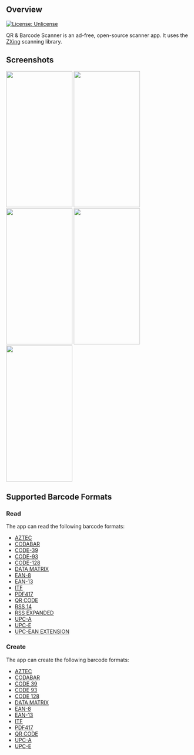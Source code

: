 ## Overview
[![License: Unlicense](https://img.shields.io/badge/license-Unlicense-blue.svg)](http://unlicense.org/)

QR & Barcode Scanner is an ad-free, open-source scanner app. It uses the [ZXing][zxing] scanning library.

## Screenshots

<img src="https://github.com/dmitriy-ilchenko/QrAndBarcodeScanner/blob/develop/fastlane/metadata/android/en-US/images/phoneScreenshots/1_scan.png" width="180" height="370"/> <img src="https://github.com/dmitriy-ilchenko/QrAndBarcodeScanner/blob/develop/fastlane/metadata/android/en-US/images/phoneScreenshots/2_result.png" width="180" height="370"/> <img src="https://github.com/dmitriy-ilchenko/QrAndBarcodeScanner/blob/develop/fastlane/metadata/android/en-US/images/phoneScreenshots/3_create.png" width="180" height="370"/> <img src="https://github.com/dmitriy-ilchenko/QrAndBarcodeScanner/blob/develop/fastlane/metadata/android/en-US/images/phoneScreenshots/4_history.png" width="180" height="370"/> <img src="https://github.com/dmitriy-ilchenko/QrAndBarcodeScanner/blob/develop/fastlane/metadata/android/en-US/images/phoneScreenshots/5_settings.png" width="180" height="370"/>

## Supported Barcode Formats

### Read

The app can read the following barcode formats:
* [AZTEC][aztec]
* [CODABAR][codabar]
* [CODE-39][code_39]
* [CODE-93][code_93]
* [CODE-128][code_128]
* [DATA MATRIX][data_matrix]
* [EAN-8][ean_8]
* [EAN-13][ean_13]
* [ITF][itf]
* [PDF417][pdf417]
* [QR CODE][qr_code]
* [RSS 14][rss]
* [RSS EXPANDED][rss]
* [UPC-A][upc_a]
* [UPC-E][upc_e]
* [UPC-EAN EXTENSION][upc_ean]

### Create

The app can create the following barcode formats:
* [AZTEC][aztec]
* [CODABAR][codabar]
* [CODE 39][code_39]
* [CODE 93][code_93]
* [CODE 128][code_128]
* [DATA MATRIX][data_matrix]
* [EAN-8][ean_8]
* [EAN-13][ean_13]
* [ITF][itf]
* [PDF417][pdf417]
* [QR CODE][qr_code]
* [UPC-A][upc_a]
* [UPC-E][upc_e]

[zxing]: https://github.com/zxing/zxing
[aztec]: https://en.wikipedia.org/wiki/Aztec_Code
[codabar]: https://en.wikipedia.org/wiki/Codabar
[code_39]: https://en.wikipedia.org/wiki/Code_39
[code_93]: https://en.wikipedia.org/wiki/Code_93
[code_128]: https://en.wikipedia.org/wiki/Code_128
[data_matrix]: https://en.wikipedia.org/wiki/Data_Matrix
[ean_8]: https://en.wikipedia.org/wiki/EAN-8
[ean_13]: https://en.wikipedia.org/wiki/International_Article_Number
[itf]: https://en.wikipedia.org/wiki/Interleaved_2_of_5
[maxicode]: https://en.wikipedia.org/wiki/MaxiCode
[pdf417]: https://en.wikipedia.org/wiki/PDF417
[qr_code]: https://en.wikipedia.org/wiki/QR_code
[rss]: https://en.wikipedia.org/wiki/GS1_DataBar
[upc_a]: https://en.wikipedia.org/wiki/Universal_Product_Code
[upc_e]: https://en.wikipedia.org/wiki/Universal_Product_Code#UPC-E
[upc_ean]: https://en.wikipedia.org/wiki/Universal_Product_Code#EAN-13
[rs]: https://developer.android.com/guide/topics/renderscript/compute